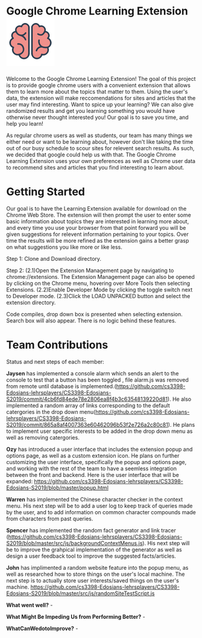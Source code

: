 # Google Chrome Learning Extension ![Brain!](src/images/ml_brain128.png)


Welcome to the Google Chrome Learning Extension! The goal of this project is to provide google chrome users with a convenient extension that allows them to learn more about the topics that matter to them. Using the user's data, the extension will make reccomendations for sites and articles that the user may find interesting. Want to spice up your learning? We can also give randomized results and get you learning something you would have otherwise never thought interested you! Our goal is to save you time, and help you learn!

As regular chrome users as well as students, our team has many things we either need or want to be learning about, however don't like taking the time out of our busy schedule to scour sites for relevent search results. As such, we decided that google could help us with that. The Google Chrome Learning Extension uses your own preferences as well as Chrome user data to recommend sites and articles that you find interesting to learn about. 

# Getting Started
Our goal is to have the Learning Extension available for download on the Chrome Web Store. The extension will then prompt the user to enter some basic information about topics they are interested in learning more about, and every time you use your browser from that point forward you will be given suggestions for relevent information pertaining to your topics. Over time the results will be more refined as the extension gains a better grasp on what suggestions you like more or like less.

Step 1: Clone and Download directory.

Step 2: 
(2.1)Open the Extension Management page by navigating to chrome://extensions.
The Extension Management page can also be opened by clicking on the Chrome menu, hovering over More Tools then selecting Extensions.
(2.2)Enable Developer Mode by clicking the toggle switch next to Developer mode.
(2.3)Click the LOAD UNPACKED button and select the extension directory.

Code compiles, drop down box is presented when selecting extension. Search box will also appear. There is no logic behind these features.

# Team Contributions
Status and next steps of each member: 

**Jaysen** has implemented a console alarm which sends an alert to the console to test that a button has been toggled , file alarm.js was removed from remote until database is implemented.(https://github.com/cs3398-Edosians-lehrsplayers/CS3398-Edosians-S2019/commit/4cb6fd84ede78e2806ea8f4b3c63548139220d81). He also implemented a random array of links corresponding to the default catergories in the drop down menu(https://github.com/cs3398-Edosians-lehrsplayers/CS3398-Edosians-S2019/commit/865a8af4007363e60462096b53f2e726a2c80c81). He plans to implement user specific interests to be added in the drop down menu as well as removing catergories.  

**Ozy** has introduced a user interface that includes the extension popup and options page, as well as a custom extension icon. He plans on further customizing the user interface, specifically the popup and options page, and working with the rest of the team to have a seemless integration between the front and backend. Here is the user interface that will be expanded: https://github.com/cs3398-Edosians-lehrsplayers/CS3398-Edosians-S2019/blob/master/popup.html

**Warren** has implemented the Chinese character checker in the context menu. His next step will be to add a user log to keep track of queries made by the user, and to add information on common character compounds made from characters from past queries.

**Spencer** has implemented the random fact generator and link tracer (https://github.com/cs3398-Edosians-lehrsplayers/CS3398-Edosians-S2019/blob/master/src/js/backgroundContextMenus.js). His next step will be to improve the grahpical implementation of the generator as well as design a user feedback tool to improve the suggested facts/articles.

**John** has implimented a random website feature into the popup menu, as well as researched how to store things on the user's local machine. The next step is to actually store user interests/saved things on the user's machine. https://github.com/cs3398-Edosians-lehrsplayers/CS3398-Edosians-S2019/blob/master/src/js/randomSiteTestScript.js

**What went well?** - 

**What Might Be Impeding Us from Performing Better?** - 

**WhatCanWedotoImprove?** - 
